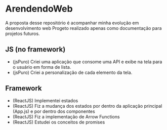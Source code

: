 # ArendendoWeb
 A proposta desse repositório é acompanhar minha evolução em desenvolvimento web
 Progeto realizado apenas como documentação para projetos futuros.
## JS (no framework)
- (jsPuro) Criei uma aplicação que consome uma API e exibe na tela para o usuário em forma de lista.
- (jsPuro) Criei a personalização de cada elemento da tela.
## Framework
- (ReactJS) Implementei estados
- (ReactJS) Fiz a mudança dos estados por dentro da aplicação principal (App.js) e por dentro dos componentes
- (ReactJS) Fiz a implementação de Arrow Functions
- (ReactJS) Estudei os conceitos de promises